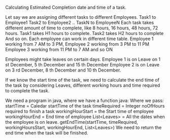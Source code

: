 Calculating Estimated Completion date and time of a task.

Let say we are assigning different tasks to different Employees.
Task1 to Employee1
Task2 to Employee2
..
TaskN to EmployeeN
Each task takes different amount of time to complete, like 8 hours, 16 hours, 48 hours, 72
hours.
Task1 takes H1 hours to complete.
Task2 takes H2 hours to complete
And so on.
Each employee can work in different time table.
Employee 1 working from 7 AM to 3 PM,
Employee 2 working from 3 PM to 11 PM
Employee 3 working from 11 PM to 7 AM and so ON

Employees might take leaves on certain days.
Employee 1 is on Leave on 1 st December, 5 th December and 15 th December
Employee 2 is on Leave on 3 rd December, 8 th December and 10 th December.

If we know the start time of the task, we need to calculate the end time of the task by
considering Leaves, different working hours and time required to complete the task.

We need a program in java, where we have a function java:
Where we pass:
startTime = Caledar startTime of the task
timeRequired = Integer noOfHours required to finish a task
workingHourStart = the Start time of employee
workingHourEnd = End time of employee
List&lt;Leaves&gt; = All the dates when the employee is on leave.
getEndTime(startTime, timeRequired, workingHoursStart, workingHourEnd, List&lt;Leaves&gt;)
We need to return the end time when the task will be finished.
